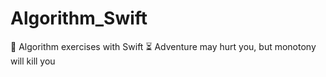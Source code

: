 # Algorithm_Swift
🚀 Algorithm exercises with Swift
⏳ Adventure may hurt you, but monotony will kill you
